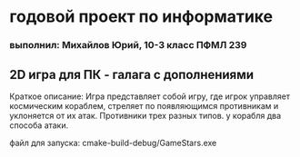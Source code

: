 # годовой проект по информатике


### выполнил: Михайлов Юрий, 10-3 класс ПФМЛ 239


## 2D игра для ПК - галага с дополнениями
Краткое описание:
 Игра представляет собой игру, где игрок управляет космическим кораблем, стреляет по появляющимся противникам и уклоняется от их атак. Противники трех разных типов. у корабля два способа атаки.

файл для запуска: cmake-build-debug/GameStars.exe
